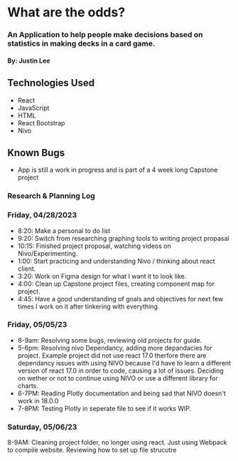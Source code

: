 # What are the odds?

### An Application to help people make decisions based on statistics in making decks in a card game.

#### By: Justin Lee 

## Technologies Used
* React
* JavaScript
* HTML 
* React Bootstrap
* Nivo

## Known Bugs
* App is still a work in progress and is part of a 4 week long Capstone project


### Research & Planning Log
### Friday, 04/28/2023
* 8:20: Make a personal to do list
* 9:20: Switch from researching graphing tools to writing project propasal
* 10:15: Finished project proposal, watching videos on Nivo/Experimenting.
* 1:00: Start practicing and understanding Nivo / thinking about react client.
* 3:20: Work on Figma design for what I want it to look like.
* 4:00: Clean up Capstone project files, creating component map for project.
* 4:45: Have a good understanding of goals and objectives for next few times I work on it after tinkering with everything.

### Friday, 05/05/23
* 8-9am: Resolving some bugs, reviewing old projects for guide.
* 5-6pm: Resolving nivo Dependancy, adding more depandacies for project.
Example project did not use react 17.0 therfore there are dependancy issues with using NIVO because I'd have to learn a different version of react 17.0 in order to code, causing a lot of issues. Deciding on wether or not to continue using NIVO or use a different library for charts.
* 6-7PM: Reading Plotly documentation and being sad that NIVO doesn't work in 18.0.0
* 7-8PM: Testing Plotly in seperate file to see if it works WIP.

### Saturday, 05/06/23

8-9AM: Cleaning project folder, no longer using react. Just using Webpack to compile website. Reviewing how to set up file strucutre
